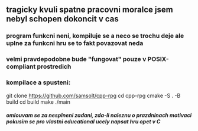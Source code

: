## tragicky kvuli spatne pracovni moralce jsem nebyl schopen dokoncit v cas
### program funkcni neni, kompiluje se a neco se trochu deje ale uplne za funkcni hru se to fakt povazovat neda
### velmi pravdepodobne bude "fungovat" pouze v POSIX-compliant prostredich

### kompilace a spusteni:
git clone https://github.com/samsolt/cpp-rpg
cd cpp-rpg
cmake -S . -B build
cd build
make
./main

##### omlouvam se za nesplneni zadani, zda-li naleznu o prazdninach motivaci pokusim se pro vlastni educational ucely napsat hru opet v C
